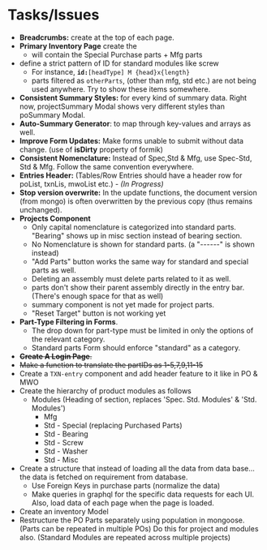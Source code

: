 # Tasks/Issues

- **Breadcrumbs:** create at the top of each page.
- **Primary Inventory Page** create the
  - will contain the Special Purchase parts + Mfg parts
- define a strict pattern of ID for standard modules like screw
  - For instance, **`id:`**`[headType] M {head}x{length}`
  - parts filtered as `otherParts`, (other than mfg, std etc.) are not being used anywhere. Try to show these items somewhere.
- **Consistent Summary Styles:** for every kind of summary data. Right now, projectSummary Modal shows very different styles than poSummary Modal.
- **Auto-Summary Generator**: to map through key-values and arrays as well.
- **Improve Form Updates:** Make forms unable to submit without data change. (use of **isDirty** property of formik)
- **Consistent Nomenclature:** Instead of Spec,Std & Mfg, use Spec-Std, Std & Mfg. Follow the same convention everywhere.
- **Entries Header:** (Tables/Row Entries should have a header row for poList, txnLis, mwoList etc.) - _(In Progress)_
- **Stop version overwrite:** In the update functions, the document version (from mongo) is often overwritten by the previous copy (thus remains unchanged).
- **Projects Component**
  - Only capital nomenclature is categorized into standard parts. "Bearing" shows up in misc section instead of bearing section.
  - No Nomenclature is shown for standard parts. (a "------" is shown instead)
  - "Add Parts" button works the same way for standard and special parts as well.
  - Deleting an assembly must delete parts related to it as well.
  - parts don't show their parent assembly directly in the entry bar. (There's enough space for that as well)
  - summary component is not yet made for project parts.
  - "Reset Target" button is not working yet
- **Part-Type Filtering in Forms**.
  - The drop down for part-type must be limited in only the options of the relevant category.
  - Standard parts Form should enforce "standard" as a category.
- ~~**Create A Login Page**.~~
- ~~Make a function to translate the partIDs as 1-5,7,9,11-15~~
- Create a `TXN-entry` component and add header feature to it like in PO & MWO
- Create the hierarchy of product modules as follows
  - Modules (Heading of section, replaces 'Spec. Std. Modules' & 'Std. Modules')
    - Mfg
    - Std - Special (replacing Purchased Parts)
    - Std - Bearing
    - Std - Screw
    - Std - Washer
    - Std - Misc
- Create a structure that instead of loading all the data from data base... the data is fetched on requirement from database.
  - Use Foreign Keys in purchase parts (normalize the data)
  - Make queries in graphql for the specific data requests for each UI. Also, load data of each page when the page is loaded.
- Create an inventory Model
- Restructure the PO Parts separately using population in mongoose.(Parts can be repeated in multiple POs) Do this for project and modules also. (Standard Modules are repeated across multiple projects)
